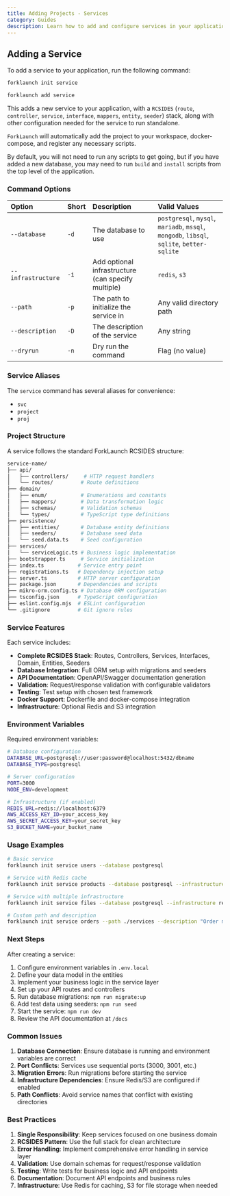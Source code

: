 ```yaml
---
title: Adding Projects - Services
category: Guides
description: Learn how to add and configure services in your application.
---
```


## Adding a Service

To add a service to your application, run the following command:

<CodeTabs type="instantiate">
  <Tab title="init">

  ```bash
  forklaunch init service
  ```

  </Tab>
  <Tab title="add">

  ```bash
  forklaunch add service
  ```

  </Tab>
</CodeTabs>

This adds a new service to your application, with a `RCSIDES` (`route`, `controller`, `service`, `interface`, `mappers`, `entity`, `seeder`) stack, along with other configuration needed for the service to run standalone.

`ForkLaunch` will automatically add the project to your workspace, docker-compose, and register any necessary scripts.

By default, you will not need to run any scripts to get going, but if you have added a new database, you may need to run `build` and `install` scripts from the top level of the application.

### Command Options

| Option | Short | Description | Valid Values |
| :----- | :---- | :---------- | :----------- |
| `--database` | `-d` | The database to use | `postgresql`, `mysql`, `mariadb`, `mssql`, `mongodb`, `libsql`, `sqlite`, `better-sqlite` |
| `--infrastructure` | `-i` | Add optional infrastructure (can specify multiple) | `redis`, `s3` |
| `--path` | `-p` | The path to initialize the service in | Any valid directory path |
| `--description` | `-D` | The description of the service | Any string |
| `--dryrun` | `-n` | Dry run the command | Flag (no value) |

### Service Aliases

The `service` command has several aliases for convenience:
- `svc`
- `project` 
- `proj`

### Project Structure

A service follows the standard ForkLaunch RCSIDES structure:

```bash
service-name/
├── api/
│   ├── controllers/     # HTTP request handlers
│   └── routes/         # Route definitions
├── domain/
│   ├── enum/           # Enumerations and constants
│   ├── mappers/        # Data transformation logic
│   ├── schemas/        # Validation schemas
│   └── types/          # TypeScript type definitions
├── persistence/
│   ├── entities/       # Database entity definitions
│   ├── seeders/        # Database seed data
│   └── seed.data.ts    # Seed configuration
├── services/
│   └── serviceLogic.ts # Business logic implementation
├── bootstrapper.ts     # Service initialization
├── index.ts           # Service entry point
├── registrations.ts   # Dependency injection setup
├── server.ts          # HTTP server configuration
├── package.json       # Dependencies and scripts
├── mikro-orm.config.ts # Database ORM configuration
├── tsconfig.json      # TypeScript configuration
├── eslint.config.mjs  # ESLint configuration
└── .gitignore         # Git ignore rules
```

### Service Features

Each service includes:
- **Complete RCSIDES Stack**: Routes, Controllers, Services, Interfaces, Domain, Entities, Seeders
- **Database Integration**: Full ORM setup with migrations and seeders
- **API Documentation**: OpenAPI/Swagger documentation generation
- **Validation**: Request/response validation with configurable validators
- **Testing**: Test setup with chosen test framework
- **Docker Support**: Dockerfile and docker-compose integration
- **Infrastructure**: Optional Redis and S3 integration

### Environment Variables

Required environment variables:
```bash
# Database configuration
DATABASE_URL=postgresql://user:password@localhost:5432/dbname
DATABASE_TYPE=postgresql

# Server configuration
PORT=3000
NODE_ENV=development

# Infrastructure (if enabled)
REDIS_URL=redis://localhost:6379
AWS_ACCESS_KEY_ID=your_access_key
AWS_SECRET_ACCESS_KEY=your_secret_key
S3_BUCKET_NAME=your_bucket_name
```

### Usage Examples

```bash
# Basic service
forklaunch init service users --database postgresql

# Service with Redis cache
forklaunch init service products --database postgresql --infrastructure redis

# Service with multiple infrastructure
forklaunch init service files --database postgresql --infrastructure redis s3

# Custom path and description
forklaunch init service orders --path ./services --description "Order management service"
```

### Next Steps

After creating a service:
1. Configure environment variables in `.env.local`
2. Define your data model in the entities
3. Implement your business logic in the service layer
4. Set up your API routes and controllers  
5. Run database migrations: `npm run migrate:up`
6. Add test data using seeders: `npm run seed`
7. Start the service: `npm run dev`
8. Review the API documentation at `/docs`

### Common Issues

1. **Database Connection**: Ensure database is running and environment variables are correct
2. **Port Conflicts**: Services use sequential ports (3000, 3001, etc.)
3. **Migration Errors**: Run migrations before starting the service
4. **Infrastructure Dependencies**: Ensure Redis/S3 are configured if enabled
5. **Path Conflicts**: Avoid service names that conflict with existing directories

### Best Practices

1. **Single Responsibility**: Keep services focused on one business domain
2. **RCSIDES Pattern**: Use the full stack for clean architecture
3. **Error Handling**: Implement comprehensive error handling in service layer
4. **Validation**: Use domain schemas for request/response validation
5. **Testing**: Write tests for business logic and API endpoints
6. **Documentation**: Document API endpoints and business rules
7. **Infrastructure**: Use Redis for caching, S3 for file storage when needed
